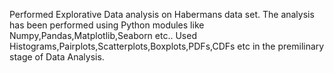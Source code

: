 Performed Explorative Data analysis on Habermans data set. The analysis has been performed using Python modules like Numpy,Pandas,Matplotlib,Seaborn etc..
Used Histograms,Pairplots,Scatterplots,Boxplots,PDFs,CDFs etc in the premilinary stage of Data Analysis. 

